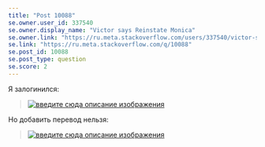 ```yaml
---
title: "Post 10088"
se.owner.user_id: 337540
se.owner.display_name: "Victor says Reinstate Monica"
se.owner.link: "https://ru.meta.stackoverflow.com/users/337540/victor-says-reinstate-monica"
se.link: "https://ru.meta.stackoverflow.com/q/10088"
se.post_id: 10088
se.post_type: question
se.score: 2
---
```

<p>Я залогинился:</p>

<blockquote>
  <p><a href="https://i.stack.imgur.com/Ltimt.png" rel="nofollow noreferrer"><img src="https://i.stack.imgur.com/Ltimt.png" alt="введите сюда описание изображения"></a></p>
</blockquote>

<p>Но добавить перевод нельзя:</p>

<blockquote>
  <p><a href="https://i.stack.imgur.com/WLEk6.png" rel="nofollow noreferrer"><img src="https://i.stack.imgur.com/WLEk6.png" alt="введите сюда описание изображения"></a></p>
</blockquote>

